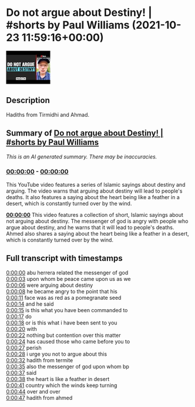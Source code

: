 # Do not argue about Destiny! | #shorts by Paul Williams (2021-10-23 11:59:16+00:00)

![alt Do not argue about Destiny! | #shorts by Paul Williams](-THUbUXj-7E.jpg "Do not argue about Destiny! | #shorts by Paul Williams")

## Description

Hadiths from Tirmidhi and Ahmad.

## Summary of [Do not argue about Destiny! | #shorts by Paul Williams](https://www.youtube.com/watch?v=-THUbUXj-7E)


*This is an AI generated summary. There may be inaccuracies. [](/)*

### [00:00:00](https://www.youtube.com/watch?v=-THUbUXj-7E&t=0) - [00:00:00](https://www.youtube.com/watch?v=-THUbUXj-7E&t=0)

This YouTube video features a series of Islamic sayings about destiny and arguing. The video warns that arguing about destiny will lead to people's deaths. It also features a saying about the heart being like a feather in a desert, which is constantly turned over by the wind.

**[00:00:00](https://www.youtube.com/watch?v=-THUbUXj-7E&t=0)** This video features a collection of short, Islamic sayings about not arguing about destiny. The messenger of god is angry with people who argue about destiny, and he warns that it will lead to people's deaths. Ahmed also shares a saying about the heart being like a feather in a desert, which is constantly turned over by the wind.

## Full transcript with timestamps

[0:00:00](https://youtu.be/-THUbUXj-7E?t=0) abu herrera related the messenger of god  
[0:00:03](https://youtu.be/-THUbUXj-7E?t=3) upon whom be peace came upon us as we  
[0:00:06](https://youtu.be/-THUbUXj-7E?t=6) were arguing about destiny  
[0:00:08](https://youtu.be/-THUbUXj-7E?t=8) he became angry to the point that his  
[0:00:11](https://youtu.be/-THUbUXj-7E?t=11) face was as red as a pomegranate seed  
[0:00:14](https://youtu.be/-THUbUXj-7E?t=14) and he said  
[0:00:15](https://youtu.be/-THUbUXj-7E?t=15) is this what you have been commanded to  
[0:00:17](https://youtu.be/-THUbUXj-7E?t=17) do  
[0:00:18](https://youtu.be/-THUbUXj-7E?t=18) or is this what i have been sent to you  
[0:00:20](https://youtu.be/-THUbUXj-7E?t=20) with  
[0:00:22](https://youtu.be/-THUbUXj-7E?t=22) nothing but contention over this matter  
[0:00:24](https://youtu.be/-THUbUXj-7E?t=24) has caused those who came before you to  
[0:00:27](https://youtu.be/-THUbUXj-7E?t=27) perish  
[0:00:28](https://youtu.be/-THUbUXj-7E?t=28) i urge you not to argue about this  
[0:00:32](https://youtu.be/-THUbUXj-7E?t=32) hadith from termite  
[0:00:35](https://youtu.be/-THUbUXj-7E?t=35) also the messenger of god upon whom bp  
[0:00:37](https://youtu.be/-THUbUXj-7E?t=37) said  
[0:00:38](https://youtu.be/-THUbUXj-7E?t=38) the heart is like a feather in desert  
[0:00:41](https://youtu.be/-THUbUXj-7E?t=41) country which the winds keep turning  
[0:00:44](https://youtu.be/-THUbUXj-7E?t=44) over and over  
[0:00:47](https://youtu.be/-THUbUXj-7E?t=47) hadith from ahmed  
